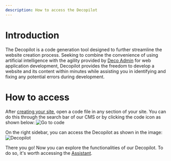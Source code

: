 ```yaml
---
description: How to access the Decopilot
---
```


# Introduction

The Decopilot is a code generation tool designed to further streamline the
website creation process. Seeking to combine the convenience of using artificial
intelligence with the agility provided by [Deco Admin](https://admin.deco.cx/)
for web application development, Decopilot provides the freedom to develop a
website and its content within minutes while assisting you in identifying and
fixing any potential errors during development.

# How to access

After
[creating your site](https://deco.cx/docs/en/getting-started/creating-a-site),
open a code file in any section of your site. You can do this through the search
bar of our CMS or by clicking the code icon as shown below:
![Go to code](https://ozksgdmyrqcxcwhnbepg.supabase.co/storage/v1/object/public/assets/10475/e92ec929-45eb-4dfc-bc90-b517001ef5f7)

On the right sidebar, you can access the Decopilot as shown in the image:
![Decopilot](https://ozksgdmyrqcxcwhnbepg.supabase.co/storage/v1/object/public/assets/10664/3a7f448c-e5f4-4aa5-9328-9c573695be4f)

There you go! Now you can explore the functionalities of our Decopilot. To do
so, it's worth accessing the
[Assistant](http://deco.cx/docs/en/decopilot/assistant).
